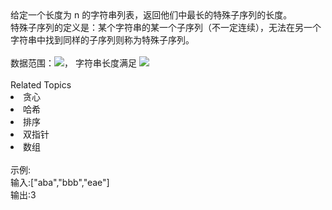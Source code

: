 <div>  给定一个长度为 n 的字符串列表，返回他们中最长的特殊子序列的长度。 </div> <div>  <span>特殊子序列的定义是：某个字符串的某一个子序列（不一定连续），无法在另一个字符串中找到同样的子序列则称为特殊子序列。</span>  </div> <div>  <br> </div> <div>  数据范围：<img src="https://www.nowcoder.com/equation?tex=1%20%5Cle%20n%20%5Cle%20100%20%5C">， 字符串长度满足 <img src="https://www.nowcoder.com/equation?tex=1%20%5Cle%20len(str)%20%5Cle%2050%20%5C"><br> </div><div><br></div><div><div>Related Topics</div><div><li>贪心</li><li>哈希</li><li>排序</li><li>双指针</li><li>数组</li></div></div><br>示例:<br>输入:["aba","bbb","eae"]<br>输出:3
<br>